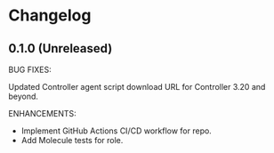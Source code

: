 # Changelog

## 0.1.0 (Unreleased)

BUG FIXES:

Updated Controller agent script download URL for Controller 3.20 and beyond.

ENHANCEMENTS:

*   Implement GitHub Actions CI/CD workflow for repo.
*   Add Molecule tests for role.
